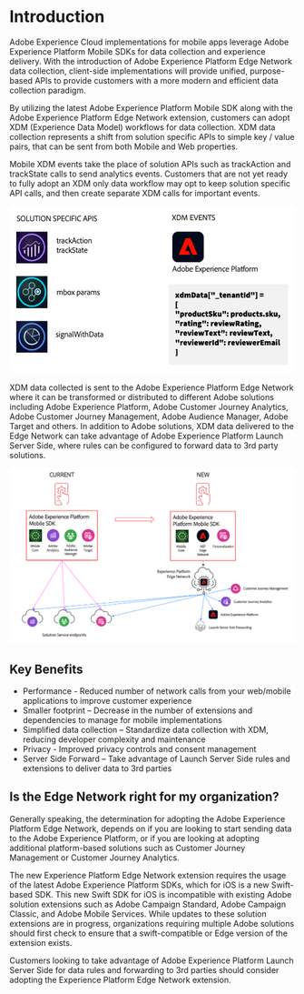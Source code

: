 # Introduction

Adobe Experience Cloud implementations for mobile apps leverage Adobe Experience Platform Mobile SDKs for data collection and experience delivery. With the introduction of Adobe Experience Platform Edge Network data collection, client-side implementations will provide unified, purpose-based APIs to provide customers with a more modern and efficient data collection paradigm.
 
By utilizing the latest Adobe Experience Platform Mobile SDK along with the Adobe Experience Platform Edge Network extension, customers can adopt XDM (Experience Data Model) workflows for data collection. XDM data collection represents a shift from solution specific APIs to simple key / value pairs, that can be sent from both Mobile and Web properties.

Mobile XDM events take the place of solution APIs such as trackAction and trackState calls to send analytics events. Customers that are not yet ready to fully adopt an XDM only data workflow may opt to keep solution specific API calls, and then create separate XDM calls for important events. 

![Create XDM Schema](../.gitbook/assets/AEP_Edge_XDMdata.png)

XDM data collected is sent to the Adobe Experience Platform Edge Network where it can be transformed or distributed to different Adobe solutions including Adobe Experience Platform, Adobe Customer Journey Analytics, Adobe Customer Journey Management, Adobe Audience Manager, Adobe Target and others. In addition to Adobe solutions, XDM data delivered to the Edge Network can take advantage of Adobe Experience Platform Launch Server Side, where rules can be configured to forward data to 3rd party solutions.

![Create XDM Schema](../.gitbook/assets/AEP_Edge_dataflow.png)


## Key Benefits

  * Performance - Reduced number of network calls from your web/mobile applications to improve customer experience
  * Smaller footprint – Decrease in the number of extensions and dependencies to manage for mobile implementations
  * Simplified data collection – Standardize data collection with XDM, reducing developer complexity and maintenance
  * Privacy - Improved privacy controls and consent management
  * Server Side Forward – Take advantage of Launch Server Side rules and extensions to deliver data to 3rd parties


## Is the Edge Network right for my organization?

Generally speaking, the determination for adopting the Adobe Experience Platform Edge Network, depends on if you are looking to start sending data to the Adobe Experience Platform, or if you are looking at adopting additional platform-based solutions such as Customer Journey Management or Customer Journey Analytics. 

The new Experience Platform Edge Network extension requires the usage of the latest Adobe Experience Platform SDKs, which for iOS is a new Swift-based SDK. This new Swift SDK for iOS is incompatible with existing Adobe solution extensions such as Adobe Campaign Standard, Adobe Campaign Classic, and Adobe Mobile Services. While updates to these solution extensions are in progress, organizations requiring multiple Adobe solutions should first check to ensure that a swift-compatible or Edge version of the extension exists. 

Customers looking to take advantage of Adobe Experience Platform Launch Server Side for data rules and forwarding to 3rd parties should consider adopting the Experience Platform Edge Network extension. 
